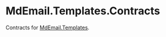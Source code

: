 # MdEmail.Templates.Contracts

Contracts for [MdEmail.Templates](https://www.nuget.org/packages/MdEmail.Templates).